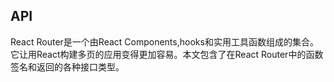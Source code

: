 ## API

React Router是一个由React Components,hooks和实用工具函数组成的集合。它让用React构建多页的应用变得更加容易。本文包含了在React Router中的函数签名和返回的各种接口类型。